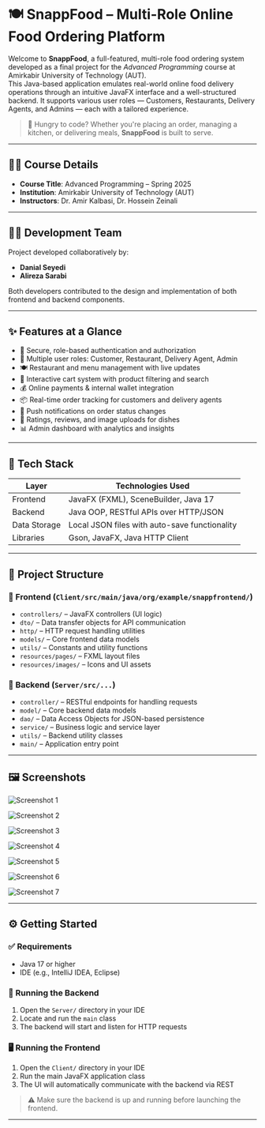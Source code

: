 # 🍽️ SnappFood – Multi-Role Online Food Ordering Platform

Welcome to **SnappFood**, a full-featured, multi-role food ordering system developed as a final project for the *Advanced Programming* course at Amirkabir University of Technology (AUT).  
This Java-based application emulates real-world online food delivery operations through an intuitive JavaFX interface and a well-structured backend. It supports various user roles — Customers, Restaurants, Delivery Agents, and Admins — each with a tailored experience.

> 🍔 Hungry to code? Whether you're placing an order, managing a kitchen, or delivering meals, **SnappFood** is built to serve.

---

## 🧑‍🏫 Course Details

- **Course Title**: Advanced Programming – Spring 2025  
- **Institution**: Amirkabir University of Technology (AUT)  
- **Instructors**: Dr. Amir Kalbasi, Dr. Hossein Zeinali  

---

## 👨‍💻 Development Team

Project developed collaboratively by:

- **Danial Seyedi**  
- **Alireza Sarabi**

Both developers contributed to the design and implementation of both frontend and backend components.

---

## ✨ Features at a Glance

- 🔐 Secure, role-based authentication and authorization  
- 👥 Multiple user roles: Customer, Restaurant, Delivery Agent, Admin  
- 🍽️ Restaurant and menu management with live updates  
- 🛒 Interactive cart system with product filtering and search  
- 💰 Online payments & internal wallet integration  
- 📦 Real-time order tracking for customers and delivery agents  
- 🔔 Push notifications on order status changes  
- 🌟 Ratings, reviews, and image uploads for dishes  
- 📊 Admin dashboard with analytics and insights  

---

## 🧱 Tech Stack

| Layer        | Technologies Used                                |
|--------------|--------------------------------------------------|
| Frontend     | JavaFX (FXML), SceneBuilder, Java 17             |
| Backend      | Java OOP, RESTful APIs over HTTP/JSON            |
| Data Storage | Local JSON files with auto-save functionality    |
| Libraries    | Gson, JavaFX, Java HTTP Client                   |

---

## 📁 Project Structure

### 🔹 Frontend (`Client/src/main/java/org/example/snappfrontend/`)

- `controllers/` – JavaFX controllers (UI logic)  
- `dto/` – Data transfer objects for API communication  
- `http/` – HTTP request handling utilities  
- `models/` – Core frontend data models  
- `utils/` – Constants and utility functions  
- `resources/pages/` – FXML layout files  
- `resources/images/` – Icons and UI assets  

### 🔹 Backend (`Server/src/...`)

- `controller/` – RESTful endpoints for handling requests  
- `model/` – Core backend data models  
- `dao/` – Data Access Objects for JSON-based persistence  
- `service/` – Business logic and service layer  
- `utils/` – Backend utility classes  
- `main/` – Application entry point  

---


## 🖼️ Screenshots

![Screenshot 1](screenshots/screenshot1.jpg)  



![Screenshot 2](screenshots/screenshot2.jpg)



![Screenshot 3](screenshots/screenshot3.jpg)  



![Screenshot 4](screenshots/screenshot4.jpg)  



![Screenshot 5](screenshots/screenshot5.jpg)  



![Screenshot 6](screenshots/screenshot6.jpg)  



![Screenshot 7](screenshots/screenshot7.jpg) 
  

---

## ⚙️ Getting Started

### ✅ Requirements

- Java 17 or higher  
- IDE (e.g., IntelliJ IDEA, Eclipse)  

### 🚀 Running the Backend

1. Open the `Server/` directory in your IDE  
2. Locate and run the `main` class  
3. The backend will start and listen for HTTP requests  

### 🖥️ Running the Frontend

1. Open the `Client/` directory in your IDE  
2. Run the main JavaFX application class  
3. The UI will automatically communicate with the backend via REST  

> ⚠️ Make sure the backend is up and running before launching the frontend.

---

